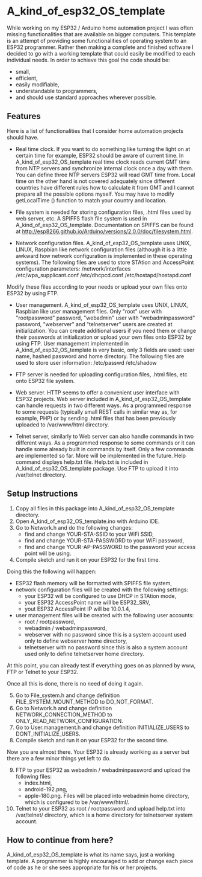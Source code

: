 # A_kind_of_esp32_OS_template

While working on my ESP32 / Arduino home automation project I was often missing functionalities that are available on bigger computers. This template is an attempt of providing some functionalities of operating system to an ESP32 programmer. Rather then making a complete and finished software I decided to go with a working template that could easily be modified to each individual needs. In order to achieve this goal the code should be:

- small,
- efficient,
- easily modifiable,
- understandable to programmers,
- and should use standard approaches wherever possible.

## Features

Here is a list of functionalities that I consider home automation projects should have.

- Real time clock. If you want to do something like turning the light on at certain time for example, ESP32 should be aware of current time. In A_kind_of_esp32_OS_template real time clock reads current GMT time from NTP servers and synchronize internal clock once a day with them. You can define three NTP servers ESP32 will read GMT time from. Local time on the other hand is not covered adequately since different countries have different rules how to calculate it from GMT and I cannot prepare all the possible options myself. You may have to modify getLocalTime () function to match your country and location.

- File system is needed for storing configuration files, .html files used by web server, etc. A SPIFFS flash file system is used in A_kind_of_esp32_OS_template. Documentation on SPIFFS can be found at http://esp8266.github.io/Arduino/versions/2.0.0/doc/filesystem.html.

- Network configuration files. A_kind_of_esp32_OS_template uses UNIX, LINUX, Raspbian like network configuration files (although it is a little awkward how network configuration is implemented in these operating systems). The following files are used to store STAtion and AccessPoint configuration parameters:
   /network/interfaces            
   /etc/wpa_supplicant.conf
   /etc/dhcpcd.conf
	 /etc/hostapd/hostapd.conf  

Modify these files according to your needs or upload your own files onto ESP32 by using FTP. 

- User management. A_kind_of_esp32_OS_template uses UNIX, LINUX, Raspbian like user management files. Only "root" user with "rootpassword" password, "webadmin" user with "webadminpassword" password, "webserver" and "telnetserver" users are created at initialization. You can create additional users if you need them or change their passwords at initialization or upload your own files onto ESP32 by using FTP. User management implemented in A_kind_of_esp32_OS_template is very basic, only 3 fields are used: user name, hashed password and home directory. The following files are used to store user information:
	 /etc/passwd 
	 /etc/shadow

- FTP server is needed for uploading configuration files, .html files, etc onto ESP32 file system.

- Web server. HTTP seems to offer a convenient user interface with ESP32 projects. Web server included in A_kind_of_esp32_OS_template can handle requests in two different ways. As a programmed response to some requests (typically small REST calls in similar way as, for example, PHP) or by sending .html files that has been previously uploaded to /var/www/html directory.

- Telnet server, similarly to Web server can also handle commands in two different ways. As a programmed response to some commands or it can handle some already built in commands by itself. Only a few commands are implemented so far. More will be implemented in the future. Help command displays help.txt file. Help.txt is included in A_kind_of_esp32_OS_template package. Use FTP to upload it into /var/telnet directory.

## Setup Instructions

1. Copy all files in this package into A_kind_of_esp32_OS_template directory.
2. Open A_kind_of_esp32_OS_template.ino with Arduino IDE.
3. Go to Network.h and do the following changes:
   - find and change YOUR-STA-SSID to your WiFi SSID,
   - find and change YOUR-STA-PASSWORD to your WiFi password,
   - find and change YOUR-AP-PASSWORD to the password your access point will be using.
4. Compile sketch and run it on your ESP32 for the first time.

Doing this the following will happen:
   - ESP32 flash memory will be formatted with SPIFFS file system,
   - network configuration files will be created with the following settings:
      - your ESP32 will be configured to use DHCP in STAtion mode,
      - your ESP32 AccessPoint name will be ESP32_SRV,
      - yout ESP32 AccessPoint IP will be 10.0.1.4,
   - user management files will be created with the following user accounts:
      - root / rootpassword,
      - webadmin / webadminpassword,
      - webserver with no password since this is a system account used only to define webserver home directory,
      - telnetserver with no password since this is also a system account used only to define telnetserver home directory.

At this point, you can already test if everything goes on as planned by www, FTP or Telnet to your ESP32.

Once all this is done, there is no need of doing it again.

5. Go to File_system.h and change definition FILE_SYSTEM_MOUNT_METHOD to DO_NOT_FORMAT.
6. Go to Network.h and change definition NETWORK_CONNECTION_METHOD to ONLY_READ_NETWORK_CONFIGURATION.
7. Go to User.management.h and change definition INITIALIZE_USERS to DONT_INITIALIZE_USERS.
8. Compile sketch and run it on your ESP32 for the second time.

Now you are almost there. Your ESP32 is already woriking as a server but there are a few minor things yet left to do.

9. FTP to your ESP32 as webadmin / webadminpassword and upload the following files:
   - index.html,
   - android-192.png,
   - apple-180.png.
   Files will be placed into webadmin home directory, which is configured to be /var/www/html/.
10. Telnet to your ESP32 as root / rootpassword and upload help.txt into /var/telnet/ directory, which is a home directory for telnetserver system account.

## How to continue from here?

A_kind_of_esp32_OS_template is what its name says, just a working template. A programmer is highly encouraged to add or change each piece of code as he or she sees appropriate for his or her projects.
